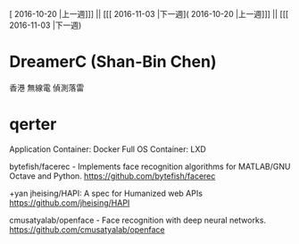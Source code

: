 [ 2016-10-20 |上一週]]] || [[[ 2016-11-03 |下一週]( 2016-10-20 |上一週]]] || [[[ 2016-11-03 |下一週)



# DreamerC (Shan-Bin Chen)

香港 無線電 偵測落雷

# qerter

Application Container: Docker
Full OS Container: LXD

bytefish/facerec - Implements face recognition algorithms for MATLAB/GNU Octave and Python.
<https://github.com/bytefish/facerec>  

+yan
jheising/HAPI: A spec for Humanized web APIs
<https://github.com/jheising/HAPI>  

cmusatyalab/openface - Face recognition with deep neural networks.
<https://github.com/cmusatyalab/openface>  